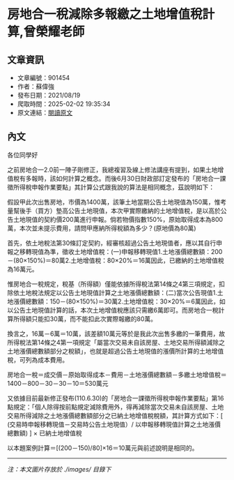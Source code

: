 # 房地合一稅減除多報繳之土地增值稅計算,曾榮耀老師

## 文章資訊
- 文章編號：901454
- 作者：蘇偉強
- 發布日期：2021/08/19
- 爬取時間：2025-02-02 19:35:34
- 原文連結：[閱讀原文](https://real-estate.get.com.tw/Columns/detail.aspx?no=901454)

## 內文
各位同學好

之前房地合一2.0前一陣子剛修正，我總複習及線上修法講座有提到，如果土地增值稅有多報時，該如何計算之概念。而後6月30日財政部訂定發布的「房地合一課徵所得稅申報作業要點」其計算公式跟我說的算法是相同概念，茲說明如下：

假設甲此次出售房地，市價為1400萬，該筆土地當期公告土地現值為150萬，惟考量幫後手（買方）墊高公告土地現值，本次甲實際繳納的土地增值稅，是以高於公告土地現值的契約價200萬進行申報。倘若物價指數150%，原始取得成本為800萬，本次並未提示費用，請問甲應納所得稅額為多少？(原地價為80萬)

首先，依土地稅法第30條訂定契約，經審核超過公告土地現值者，應以其自行申報之移轉現值為準，徵收土地增值稅：(一)申報移轉現值1.土地漲價總數額：200－(80×150%)＝80萬2.土地增值稅：80×20%＝16萬因此，已繳納的土地增值稅為16萬元。

惟房地合一稅規定，稅基（所得額）僅能依據所得稅法第14條之4第三項規定，扣除依土地稅法規定以公告土地現值計算之土地漲價總數額：(二)當次公告現值1.土地漲價總數額：150－(80×150%)＝30萬2.土地增值稅：30×20%＝6萬因此，如以公告土地現值計算的話，本次土地增值稅應該只需繳6萬即可。而房地合一稅計算所得額只能扣30萬，而不能扣此次實際報繳的80萬。

換言之，16萬－6萬＝10萬，該差額10萬元等於是我此次出售多繳的一筆費用，故所得稅法第14條之4第一項規定「屬當次交易未自該房屋、土地交易所得額減除之土地漲價總數額部分之稅額」，也就是超過公告土地現值的漲價所計算的土地增值稅，可列為成本費用。

房地合一稅＝成交價－原始取得成本－費用－土地漲價總數額－多繳土地增值稅＝1400－800－30－30－10＝530萬元

又依據目前最新修正發布(110.6.30)的「房地合一課徵所得稅申報作業要點」第16點規定：「個人除得按前點規定減除費用外，得再減除當次交易未自該房屋、土地交易所得減除之土地漲價總數額部分之已納土地增值稅稅額，其計算方式如下：[ (交易時申報移轉現值－交易時公告土地現值）/ 以申報移轉現值計算之土地漲價總數額) ] × 已納土地增值稅

以本題案例計算＝[(200－150)/80]×16＝10萬元與前述說明是相同的。

---
*注：本文圖片存放於 ./images/ 目錄下*
